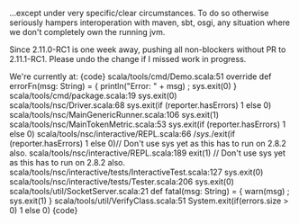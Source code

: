 ...except under very specific/clear circumstances.  To do so otherwise seriously hampers interoperation with maven, sbt, osgi, any situation where we don't completely own the running jvm.

Since 2.11.0-RC1 is one week away, pushing all non-blockers without PR to 2.11.1-RC1. Please undo the change if I missed work in progress.

We're currently at:
{code}
scala/tools/cmd/Demo.scala:51	      override def errorFn(msg: String) = { println("Error: " + msg) ; sys.exit(0) }
scala/tools/cmd/package.scala:19	    sys.exit(0)
scala/tools/nsc/Driver.scala:68	    sys.exit(if (reporter.hasErrors) 1 else 0)
scala/tools/nsc/MainGenericRunner.scala:106	      sys.exit(1)
scala/tools/nsc/MainTokenMetric.scala:53	    sys.exit(if (reporter.hasErrors) 1 else 0)
scala/tools/nsc/interactive/REPL.scala:66	    /*sys.*/exit(if (reporter.hasErrors) 1 else 0)// Don't use sys yet as this has to run on 2.8.2 also.
scala/tools/nsc/interactive/REPL.scala:189	          exit(1) // Don't use sys yet as this has to run on 2.8.2 also.
scala/tools/nsc/interactive/tests/InteractiveTest.scala:127	    sys.exit(0)
scala/tools/nsc/interactive/tests/Tester.scala:206	    sys.exit(0)
scala/tools/util/SocketServer.scala:21	  def fatal(msg: String) = { warn(msg) ; sys.exit(1) }
scala/tools/util/VerifyClass.scala:51	    System.exit(if(errors.size > 0) 1 else 0)
{code}
